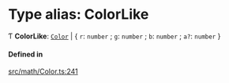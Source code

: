 # Type alias: ColorLike

Ƭ **ColorLike**: [`Color`](../classes/Color.md) \| \{ `r`: `number` ; `g`: `number` ; `b`: `number` ; `a?`: `number`  }

#### Defined in

[src/math/Color.ts:241](https://github.com/sakitam-gis/vis-engine/blob/master/src/math/Color.ts#L241)
